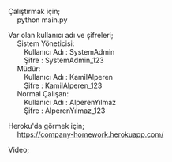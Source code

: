Çalıştırmak için;
<br/>&emsp;    python main.py

Var olan kullanıcı adı ve şifreleri;
<br/>&emsp;    Sistem Yöneticisi:
<br/>&emsp;&emsp;       Kullanıcı Adı : SystemAdmin
<br/>&emsp;&emsp;       Şifre : SystemAdmin_123
<br/>&emsp;    Müdür:
<br/>&emsp;&emsp;       Kullanıcı Adı : KamilAlperen
<br/>&emsp;&emsp;       Şifre : KamilAlperen_123
<br/>&emsp;    Normal Çalışan:
<br/>&emsp;&emsp;       Kullanıcı Adı : AlperenYılmaz
<br/>&emsp;&emsp;       Şifre : AlperenYılmaz_123

Heroku'da görmek için;
<br/>&emsp;    https://company-homework.herokuapp.com/

Video;
